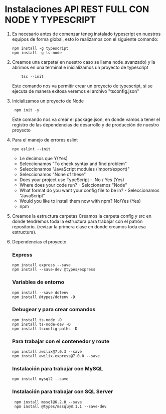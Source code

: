 # Instalaciones API REST FULL CON NODE Y TYPESCRIPT

1. Es necesario antes de comenzar teneg instalado typescript en nuestros equipos de forma global, esto lo realizamos con el siguiente comando: 
    ```
    npm install -g typescript
    npm install -g ts-node
    ```

2. Creamos una carpeta( en nuestro caso se llama node_avanzado) y la abrimos en una terminal e inicializamos un proyecto de typescript

    ```
        tsc --init
    ```
    
    Este comando nos va permitir crear un proyecto de typescript, si se ejecuta de manera exitosa veremos el archivo "tsconfig.json"

3. Inicializamos un proyecto de Node
   ```
    npm init -y
   ```
   Este comando nos va crear el package.json, en donde vamos a tener el registro de las dependencias de desarrollo y de producción de nuestro proyecto

4. Para el manejo de errores eslint
    ```
    npx eslint --init
   ```
     - Le decimos que Y(Yes)
     - Seleccionamos "To check syntax and find problem"
     -  Seleccionamos "JavaScript modules (import/export)"
     -  Seleccionamos "None of these"
     - Does your project use TypeScript -  No / Yes (Yes)
     - Where does your code run? - Selccionamos "Node"
     - What format do you want your config file to be in? - Seleccionamos "JavaScript"
     - Would you like to install them now with npm? No/Yes (Yes)
     - npm 



5. Creamos la estructura carpetas
   Creamos la carpeta config y src en donde tendremos toda la estructura para trabajar con el patrón repositorio. (revizar la primera clase en donde creamos toda esa estructura).

6. Dependencias el proyecto
   
   ### Express
   ```
   npm install express --save
   npm install --save-dev @types/express
   ```

   ### Variables de entorno
   ```
   npm install --save dotenv
   npm install @types/dotenv -D
   ```

   ### Debugear y para crear comandos
    ```
  	npm install ts-node -D
  	npm install ts-node-dev -D
  	npm install tsconfig-paths -D
    ```

   ### Para trabajar con el contenedor y route
   ```
   npm install awilix@7.0.3 --save
   npm install awilix-express@7.0.0 --save
   ```
   ### Instalación para trabajar con MySQL
   ```
   npm install mysql2 --save
   ```
   
   ### Instalación para trabajar con SQL Server

   ```
    npm install mssql@6.2.0 --save
    npm install @types/mssql@8.1.1 --save-dev
   ```
